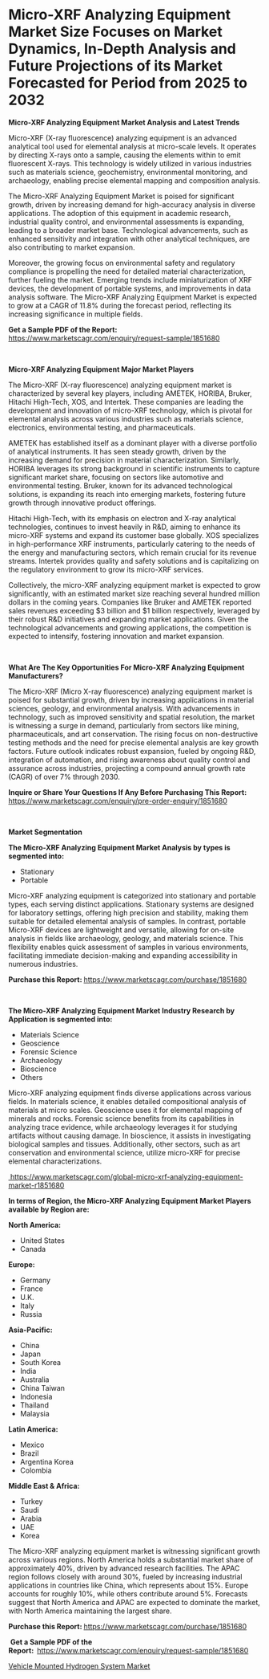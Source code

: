 <p><h1>Micro-XRF Analyzing Equipment Market Size Focuses on Market Dynamics, In-Depth Analysis and Future Projections of its Market Forecasted for Period from 2025 to 2032</h1></p><p><strong>Micro-XRF Analyzing Equipment Market Analysis and Latest Trends</strong></p>
<p><p>Micro-XRF (X-ray fluorescence) analyzing equipment is an advanced analytical tool used for elemental analysis at micro-scale levels. It operates by directing X-rays onto a sample, causing the elements within to emit fluorescent X-rays. This technology is widely utilized in various industries such as materials science, geochemistry, environmental monitoring, and archaeology, enabling precise elemental mapping and composition analysis.</p><p>The Micro-XRF Analyzing Equipment Market is poised for significant growth, driven by increasing demand for high-accuracy analysis in diverse applications. The adoption of this equipment in academic research, industrial quality control, and environmental assessments is expanding, leading to a broader market base. Technological advancements, such as enhanced sensitivity and integration with other analytical techniques, are also contributing to market expansion.</p><p>Moreover, the growing focus on environmental safety and regulatory compliance is propelling the need for detailed material characterization, further fueling the market. Emerging trends include miniaturization of XRF devices, the development of portable systems, and improvements in data analysis software. The Micro-XRF Analyzing Equipment Market is expected to grow at a CAGR of 11.8% during the forecast period, reflecting its increasing significance in multiple fields.</p></p>
<p><strong>Get a Sample PDF of the Report:&nbsp;</strong> <a href="https://www.marketscagr.com/enquiry/request-sample/1851680?utm_campaign=3533&utm_medium=2&utm_source=Github&utm_content=ia&utm_term=26032025&utm_id=micro-xrf-analyzing-equipment">https://www.marketscagr.com/enquiry/request-sample/1851680</a></p>
<p>&nbsp;</p>
<p><strong>Micro-XRF Analyzing Equipment Major Market Players</strong></p>
<p><p>The Micro-XRF (X-ray fluorescence) analyzing equipment market is characterized by several key players, including AMETEK, HORIBA, Bruker, Hitachi High-Tech, XOS, and Intertek. These companies are leading the development and innovation of micro-XRF technology, which is pivotal for elemental analysis across various industries such as materials science, electronics, environmental testing, and pharmaceuticals.</p><p>AMETEK has established itself as a dominant player with a diverse portfolio of analytical instruments. It has seen steady growth, driven by the increasing demand for precision in material characterization. Similarly, HORIBA leverages its strong background in scientific instruments to capture significant market share, focusing on sectors like automotive and environmental testing. Bruker, known for its advanced technological solutions, is expanding its reach into emerging markets, fostering future growth through innovative product offerings.</p><p>Hitachi High-Tech, with its emphasis on electron and X-ray analytical technologies, continues to invest heavily in R&D, aiming to enhance its micro-XRF systems and expand its customer base globally. XOS specializes in high-performance XRF instruments, particularly catering to the needs of the energy and manufacturing sectors, which remain crucial for its revenue streams. Intertek provides quality and safety solutions and is capitalizing on the regulatory environment to grow its micro-XRF services.</p><p>Collectively, the micro-XRF analyzing equipment market is expected to grow significantly, with an estimated market size reaching several hundred million dollars in the coming years. Companies like Bruker and AMETEK reported sales revenues exceeding $3 billion and $1 billion respectively, leveraged by their robust R&D initiatives and expanding market applications. Given the technological advancements and growing applications, the competition is expected to intensify, fostering innovation and market expansion.</p></p>
<p>&nbsp;</p>
<p><strong>What Are The Key Opportunities For Micro-XRF Analyzing Equipment Manufacturers?</strong></p>
<p><p>The Micro-XRF (Micro X-ray fluorescence) analyzing equipment market is poised for substantial growth, driven by increasing applications in material sciences, geology, and environmental analysis. With advancements in technology, such as improved sensitivity and spatial resolution, the market is witnessing a surge in demand, particularly from sectors like mining, pharmaceuticals, and art conservation. The rising focus on non-destructive testing methods and the need for precise elemental analysis are key growth factors. Future outlook indicates robust expansion, fueled by ongoing R&D, integration of automation, and rising awareness about quality control and assurance across industries, projecting a compound annual growth rate (CAGR) of over 7% through 2030.</p></p>
<p><strong>Inquire or Share Your Questions If Any Before Purchasing This Report:</strong> <a href="https://www.marketscagr.com/enquiry/pre-order-enquiry/1851680?utm_campaign=3533&utm_medium=2&utm_source=Github&utm_content=ia&utm_term=26032025&utm_id=micro-xrf-analyzing-equipment">https://www.marketscagr.com/enquiry/pre-order-enquiry/1851680</a></p>
<p>&nbsp;</p>
<p><strong>Market Segmentation</strong></p>
<p><strong>The Micro-XRF Analyzing Equipment Market Analysis by types is segmented into:</strong></p>
<p><ul><li>Stationary</li><li>Portable</li></ul></p>
<p><p>Micro-XRF analyzing equipment is categorized into stationary and portable types, each serving distinct applications. Stationary systems are designed for laboratory settings, offering high precision and stability, making them suitable for detailed elemental analysis of samples. In contrast, portable Micro-XRF devices are lightweight and versatile, allowing for on-site analysis in fields like archaeology, geology, and materials science. This flexibility enables quick assessment of samples in various environments, facilitating immediate decision-making and expanding accessibility in numerous industries.</p></p>
<p><strong>Purchase this Report:&nbsp;</strong><a href="https://www.marketscagr.com/purchase/1851680?utm_campaign=3533&utm_medium=2&utm_source=Github&utm_content=ia&utm_term=26032025&utm_id=micro-xrf-analyzing-equipment">https://www.marketscagr.com/purchase/1851680</a></p>
<p>&nbsp;</p>
<p><strong>The Micro-XRF Analyzing Equipment Market Industry Research by Application is segmented into:</strong></p>
<p><ul><li>Materials Science</li><li>Geoscience</li><li>Forensic Science</li><li>Archaeology</li><li>Bioscience</li><li>Others</li></ul></p>
<p><p>Micro-XRF analyzing equipment finds diverse applications across various fields. In materials science, it enables detailed compositional analysis of materials at micro scales. Geoscience uses it for elemental mapping of minerals and rocks. Forensic science benefits from its capabilities in analyzing trace evidence, while archaeology leverages it for studying artifacts without causing damage. In bioscience, it assists in investigating biological samples and tissues. Additionally, other sectors, such as art conservation and environmental science, utilize micro-XRF for precise elemental characterizations.</p></p>
<p><a href="https://www.marketscagr.com/global-micro-xrf-analyzing-equipment-market-r1851680?utm_campaign=3533&utm_medium=2&utm_source=Github&utm_content=ia&utm_term=26032025&utm_id=micro-xrf-analyzing-equipment">&nbsp;https://www.marketscagr.com/global-micro-xrf-analyzing-equipment-market-r1851680</a></p>
<p><strong>In terms of Region, the Micro-XRF Analyzing Equipment Market Players available by Region are:</strong></p>
<p>
    <p> <strong> North America: </strong>
        <ul>
            <li>United States</li>
            <li>Canada</li>
        </ul>
        </p> 
    <p> <strong> Europe: </strong>
        <ul>
            <li>Germany</li>
            <li>France</li>
            <li>U.K.</li>
            <li>Italy</li>
            <li>Russia</li>
        </ul>
        </p> 
    <p> <strong> Asia-Pacific: </strong>
        <ul>
            <li>China</li>
            <li>Japan</li>
            <li>South Korea</li>
            <li>India</li>
            <li>Australia</li>
            <li>China Taiwan</li>
            <li>Indonesia</li>
            <li>Thailand</li>
            <li>Malaysia</li>
        </ul>
        </p> 
    <p> <strong> Latin America: </strong>
        <ul>
            <li>Mexico</li>
            <li>Brazil</li>
            <li>Argentina Korea</li>
            <li>Colombia</li>
        </ul>
        </p> 
    <p> <strong> Middle East & Africa: </strong>
        <ul>
            <li>Turkey</li>
            <li>Saudi</li>
            <li>Arabia</li>
            <li>UAE</li>
            <li>Korea</li>
        </ul>
    </p>
    </p>
<p><p>The Micro-XRF analyzing equipment market is witnessing significant growth across various regions. North America holds a substantial market share of approximately 40%, driven by advanced research facilities. The APAC region follows closely with around 30%, fueled by increasing industrial applications in countries like China, which represents about 15%. Europe accounts for roughly 10%, while others contribute around 5%. Forecasts suggest that North America and APAC are expected to dominate the market, with North America maintaining the largest share.</p></p>
<p><strong>Purchase this Report: </strong><a href="https://www.marketscagr.com/purchase/1851680?utm_campaign=3533&utm_medium=2&utm_source=Github&utm_content=ia&utm_term=26032025&utm_id=micro-xrf-analyzing-equipment">https://www.marketscagr.com/purchase/1851680</a></p>
<p>&nbsp;<strong>Get a Sample PDF of the Report:&nbsp;&nbsp;</strong><a href="https://www.marketscagr.com/enquiry/request-sample/1851680?utm_campaign=3533&utm_medium=2&utm_source=Github&utm_content=ia&utm_term=26032025&utm_id=micro-xrf-analyzing-equipment">https://www.marketscagr.com/enquiry/request-sample/1851680</a></p>
<p><strong></strong></p>
<p><p><a href="https://github.com/lecaneidreks/Market-Research-Report-List-1/blob/main/vehicle-mounted-hydrogen-system-market.md?utm_campaign=3533&utm_medium=2&utm_source=Github&utm_content=ia&utm_term=26032025&utm_id=micro-xrf-analyzing-equipment">Vehicle Mounted Hydrogen System Market</a></p></p>